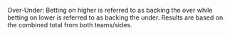 Over-Under: Betting on higher is referred to as backing the over while betting on lower is referred to as backing the under. Results are based on the combined total from both teams/sides.
